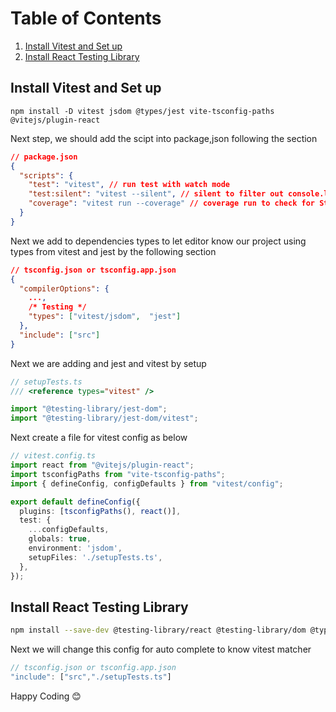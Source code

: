 # Table of Contents

1. [Install Vitest and Set up](#install-vitest-and-set-up)
2. [Install React Testing Library](#install-react-testing-library)

## Install Vitest and Set up

```shell
npm install -D vitest jsdom @types/jest vite-tsconfig-paths @vitejs/plugin-react
```

Next step, we should add the scipt into package,json following the section

```json
// package.json
{
  "scripts": {
    "test": "vitest", // run test with watch mode
    "test:silent": "vitest --silent", // silent to filter out console.log
    "coverage": "vitest run --coverage" // coverage run to check for Statements, Branches, Functions and Lines.
  }
}
```

Next we add to dependencies types to let editor know our project using types from vitest and jest by the following section

```json
// tsconfig.json or tsconfig.app.json
{
  "compilerOptions": {
    ...,
    /* Testing */
    "types": ["vitest/jsdom",  "jest"]
  },
  "include": ["src"]
}
```

Next we are adding and jest and vitest by setup

```ts
// setupTests.ts
/// <reference types="vitest" />

import "@testing-library/jest-dom";
import "@testing-library/jest-dom/vitest";
```

Next create a file for vitest config as below

```ts
// vitest.config.ts
import react from "@vitejs/plugin-react";
import tsconfigPaths from "vite-tsconfig-paths";
import { defineConfig, configDefaults } from "vitest/config";

export default defineConfig({
  plugins: [tsconfigPaths(), react()],
  test: {
    ...configDefaults,
    globals: true,
    environment: 'jsdom',
    setupFiles: './setupTests.ts',
  },
});
```

## Install React Testing Library

```bash
npm install --save-dev @testing-library/react @testing-library/dom @types/react @types/react-dom @testing-library/jest-dom
```

Next we will change this config for auto complete to know vitest matcher

```ts
// tsconfig.json or tsconfig.app.json
"include": ["src","./setupTests.ts"]
```

Happy Coding 😊

